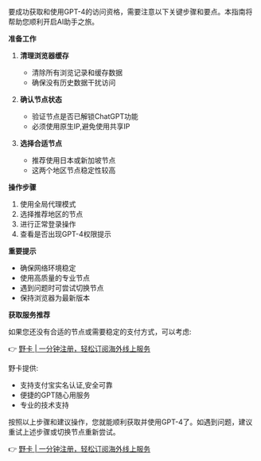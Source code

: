 要成功获取和使用GPT-4的访问资格，需要注意以下关键步骤和要点。本指南将帮助您顺利开启AI助手之旅。

**准备工作**

1. **清理浏览器缓存**
   - 清除所有浏览记录和缓存数据
   - 确保没有历史数据干扰访问

2. **确认节点状态**
   - 验证节点是否已解锁ChatGPT功能
   - 必须使用原生IP,避免使用共享IP

3. **选择合适节点**
   - 推荐使用日本或新加坡节点
   - 这两个地区节点稳定性较高

**操作步骤**

1. 使用全局代理模式
2. 选择推荐地区的节点
3. 进行正常登录操作
4. 查看是否出现GPT-4权限提示

**重要提示**

- 确保网络环境稳定
- 使用高质量的专业节点
- 遇到问题时可尝试切换节点
- 保持浏览器为最新版本

**获取服务推荐**

如果您还没有合适的节点或需要稳定的支付方式，可以考虑:

👉 [野卡 | 一分钟注册，轻松订阅海外线上服务](https://bit.ly/bewildcard)

野卡提供:
- 支持支付宝实名认证,安全可靠
- 便捷的GPT随心用服务
- 专业的技术支持

按照以上步骤和建议操作，您就能顺利获取并使用GPT-4了。如遇到问题，建议重试上述步骤或切换节点重新尝试。

👉 [野卡 | 一分钟注册，轻松订阅海外线上服务](https://bit.ly/bewildcard)